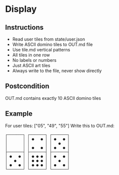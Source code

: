 # Display

## Instructions
- Read user tiles from state/user.json
- Write ASCII domino tiles to OUT.md file
- Use tile.md vertical patterns
- All tiles in one row
- No labels or numbers
- Just ASCII art tiles
- Always write to the file, never show directly

## Postcondition
OUT.md contains exactly 10 ASCII domino tiles

## Example
For user tiles: ["05", "49", "55"]
Write this to OUT.md:
```
┌───────┐ ┌───────┐ ┌───────┐
│       │ │ ●   ● │ │ ●   ● │
│       │ │       │ │   ●   │
│       │ │ ●   ● │ │ ●   ● │
├───────┤ ├───────┤ ├───────┤
│ ●   ● │ │ ● ● ● │ │ ●   ● │
│   ●   │ │ ● ● ● │ │   ●   │
│ ●   ● │ │ ● ● ● │ │ ●   ● │
└───────┘ └───────┘ └───────┘
```